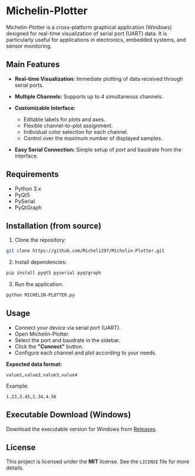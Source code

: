 # Michelin-Plotter

Michelin-Plotter is a cross-platform graphical application (Windows) designed for real-time visualization of serial port (UART) data. It is particularly useful for applications in electronics, embedded systems, and sensor monitoring.

## Main Features

* **Real-time Visualization:** Immediate plotting of data received through serial ports.
* **Multiple Channels:** Supports up to 4 simultaneous channels.
* **Customizable Interface:**

  * Editable labels for plots and axes.
  * Flexible channel-to-plot assignment.
  * Individual color selection for each channel.
  * Control over the maximum number of displayed samples.
* **Easy Serial Connection:** Simple setup of port and baudrate from the interface.

## Requirements

* Python 3.x
* PyQt5
* PySerial
* PyQtGraph

## Installation (from source)

1. Clone the repository:

```bash
git clone https://github.com/Michel1297/Michelin-Plotter.git
```

2. Install dependencies:

```bash
pip install pyqt5 pyserial pyqtgraph
```

3. Run the application:

```bash
python MICHELIN-PLOTTER.py
```

## Usage

* Connect your device via serial port (UART).
* Open Michelin-Plotter.
* Select the port and baudrate in the sidebar.
* Click the **"Connect"** button.
* Configure each channel and plot according to your needs.

**Expected data format:**

```
value1,value2,value3,value4
```

Example:

```
1.23,3.45,2.34,4.56
```

## Executable Download (Windows)

Download the executable version for Windows from [Releases](https://github.com/Michel1297/Michelin-Plotter/releases).

## License

This project is licensed under the **MIT** license. See the `LICENSE` file for more details.
